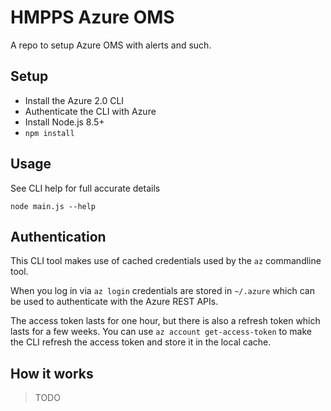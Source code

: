 # HMPPS Azure OMS

A repo to setup Azure OMS with alerts and such.

## Setup

  * Install the Azure 2.0 CLI
  * Authenticate the CLI with Azure
  * Install Node.js 8.5+
  * `npm install`

## Usage

See CLI help for full accurate details

```
node main.js --help
```

## Authentication

This CLI tool makes use of cached credentials used by the `az` commandline tool.

When you log in via `az login` credentials are stored in `~/.azure` which can be used to authenticate with the Azure REST APIs.

The access token lasts for one hour, but there is also a refresh token which lasts for a few weeks. You can use `az account get-access-token` to make the CLI refresh the access token and store it in the local cache.

## How it works

> TODO

